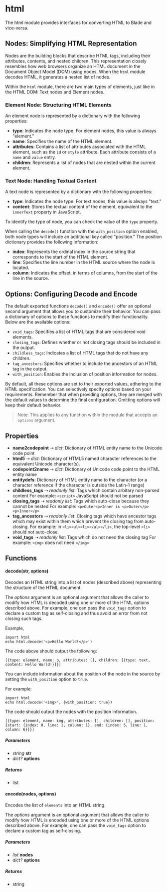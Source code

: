 # html

The html module provides interfaces for converting HTML to Blade and vice-versa.

## Nodes: Simplifying HTML Representation

Nodes are the building blocks that describe HTML tags, including their attributes, contents, and nested children. This representation closely resembles how web browsers organize an HTML document in the Document Object Model (DOM) using nodes. When the `html` module decodes HTML, it generates a nested list of nodes.

Within the `html` module, there are two main types of elements, just like in the HTML DOM: Text nodes and Element nodes.

### Element Node: Structuring HTML Elements

An element node is represented by a dictionary with the following properties:

- **type**: Indicates the node type. For element nodes, this value is always "element."
- **name**: Specifies the name of the HTML element.
- **attributes**: Contains a list of attributes associated with the HTML element, such as the `id` or `style` attribute. Each attribute consists of a `name` and `value` entry.
- **children**: Represents a list of nodes that are nested within the current element.

### Text Node: Handling Textual Content

A text node is represented by a dictionary with the following properties:

- **type**: Indicates the node type. For text nodes, this value is always "text."
- **content**: Stores the textual content of the element, equivalent to the `innerText` property in JavaScript.

To identify the type of node, you can check the value of the `type` property.

When calling the `decode()` function with the `with_position` option enabled, both node types will include an additional key called "position." The position dictionary provides the following information:

- **index**: Represents the ordinal index in the source string that corresponds to the start of the HTML element.
- **line**: Specifies the line number in the HTML source where the node is located.
- **column**: Indicates the offset, in terms of columns, from the start of the line in the source.

## Options: Configuring Decode and Encode

The default exported functions `decode()` and `encode()` offer an optional second argument that allows you to customize their behavior. You can pass a dictionary of options to these functions to modify their functionality. Below are the available options:

- `void_tags`: Specifies a list of HTML tags that are considered void elements.
- `closing_tags`: Defines whether or not closing tags should be included in the output.
- `childless_tags`: Indicates a list of HTML tags that do not have any children.
- `tag_ancestors`: Specifies whether to include the ancestors of an HTML tag in the output.
- `with_position`: Enables the inclusion of position information for nodes.

By default, all these options are set to their exported values, adhering to the HTML specification. You can selectively specify options based on your requirements. Remember that when providing options, they are merged with the default values to determine the final configuration. Omitting options will keep their default behavior.

> Note: This applies to any function within the module that accepts an `options` argument.

## Properties

- **name2codepoint** &#8674; _dict_: Dictionary of HTML entity name to the Unicode code point
- **html5** &#8674; _dict_: Dictionary of HTML5 named character references to the equivalent Unicode character(s).
- **codepoint2name** &#8674; _dict_: Dictionary of Unicode code point to the HTML entity name
- **entitydefs**: Dictionary of HTML entity name to the character
(or a character reference if the character is outside the Latin-1 range)
- **childless\_tags** &#8674; _readonly_ _list_: Tags which contain arbitary non-parsed content
For example: `<script>` JavaScript should not be parsed
- **closing\_tags** &#8674; _readonly_ _list_: Tags which auto-close because they cannot be nested
For example: `<p>Outer<p>Inner is <p>Outer</p><p>Inner</p>`
- **tag\_ancestors** &#8674; _readonly_ _list_: Closing tags which have ancestor tags which may exist within 
them which prevent the closing tag from auto-closing.
For example: in `<li><ul><li></ul></li>`, the top-level `<li>` 
should not auto-close.
- **void\_tags** &#8674; _readonly_ _list_: Tags which do not need the closing tag
For example: `<img>` does not need `</img>`

## Functions

#### decode(str, options)

Decodes an HTML string into a list of nodes (described above) 
representing the structure of the HTML document.

The _options_ argument is an optional argument that allows the caller 
to modify how HTML is decoded using one or more of the HTML options 
described above. For example, one can pass the `void_tags` option to 
declare a custom tag as self-closing and thus avoid an error from not 
closing such tags.

Example,

```blade
import html
echo html.decode('<p>Hello World!</p>')
```

The code above should output the following:

```
[{type: element, name: p, attributes: [], children: [{type: text, content: Hello World!}]}]
```

You can include information about the position of the node in the source by setting the 
`with_position` option to `true`.

For example:

```blade
import html
echo html.decode('<img>', {with_position: true})
```

The code should output the nodes with the position information.

```
[{type: element, name: img, attributes: [], children: [], position: {start: {index: 0, line: 1, column: 1}, end: {index: 5, line: 1, column: 6}}}]
```
##### Parameters

- _string_ **str**
- _dict?_ **options**

##### Returns

- list



#### encode(nodes, options)

Encodes the list of `elements` into an HTML string.

The _options_ argument is an optional argument that allows the caller 
to modify how HTML is encoded using one or more of the HTML options 
described above. For example, one can pass the `void_tags` option to 
declare a custom tag as self-closing.
##### Parameters

- _list_ **nodes**
- _dict?_ **options**

##### Returns

- string



